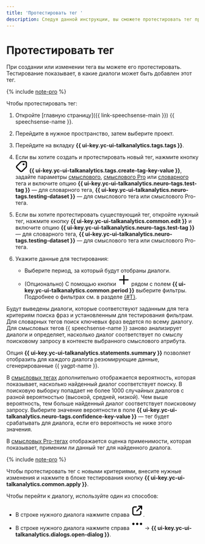 ```yaml
---
title: 'Протестировать тег '
description: Следуя данной инструкции, вы сможете протестировать тег проекта.
---
```


# Протестировать тег

При создании или изменении тега вы можете его протестировать. Тестирование показывает, в какие диалоги может быть добавлен этот тег.

{% include [note-pro](../../../../_includes/speechsense/tag/note-pro.md) %}

Чтобы протестировать тег:

1. Откройте [главную страницу]({{ link-speechsense-main }}) {{ speechsense-name }}.
1. Перейдите в нужное пространство, затем выберите проект.
1. Перейдите на вкладку **{{ ui-key.yc-ui-talkanalytics.tags.tags }}**.
1. Если вы хотите создать и протестировать новый тег, нажмите кнопку ![icon](../../../../_assets/console-icons/tag.svg) **{{ ui-key.yc-ui-talkanalytics.tags.create-tag-key-value }}**, задайте параметры [смыслового](create-sense-tag.md#new-tag), [смыслового Pro](create-sense-pro-tag.md#new-tag) или [словарного](create-dictionary-tag.md#new-tag) тега и включите опцию **{{ ui-key.yc-ui-talkanalytics.neuro-tags.test-tag }}** — для словарного тега, **{{ ui-key.yc-ui-talkanalytics.neuro-tags.testing-dataset }}** — для смыслового тега или смыслового Pro-тега.
1. Если вы хотите протестировать существующий тег, откройте нужный тег, нажмите кнопку **{{ ui-key.yc-ui-talkanalytics.common.edit }}** и включите опцию **{{ ui-key.yc-ui-talkanalytics.neuro-tags.test-tag }}** — для словарного тега, **{{ ui-key.yc-ui-talkanalytics.neuro-tags.testing-dataset }}** — для смыслового тега или смыслового Pro-тега.
1. Укажите данные для тестирования:

    * Выберите период, за который будут отобраны диалоги.
    * (Опционально) С помощью кнопки ![icon](../../../../_assets/console-icons/plus.svg) рядом с полем **{{ ui-key.yc-ui-talkanalytics.common.period }}** выберите фильтры. Подробнее о фильтрах см. в разделе [{#T}](../../../concepts/dialogs.md#filters).

Будут выведены диалоги, которые соответствуют заданным для тега критериям поиска фраз и установленным для тестирования фильтрам. Для словарных тегов поиск ключевых фраз ведется по всему диалогу. Для смысловых тегов {{ speechsense-name }} заново анализирует диалоги и определяет, насколько диалог соответствует по смыслу поисковому запросу в контексте выбранного смыслового атрибута.

Опция **{{ ui-key.yc-ui-talkanalytics.statements.summary }}** позволяет отобразить для каждого диалога резюмирующие данные, сгенерированные {{ yagpt-name }}.

В [смысловых тегах](../../../concepts/tags.md#sense-tags) дополнительно отображается вероятность, которая показывает, насколько найденный диалог соответствует поиску. В поисковую выборку попадает не более 1000 случайных диалогов с разной вероятностью (высокой, средней, низкой). Чем выше вероятность, тем больше найденный диалог соответствует поисковому запросу. Выберите значение вероятности в поле **{{ ui-key.yc-ui-talkanalytics.neuro-tags.confidence-key-value }}** — тег будет срабатывать для диалога, если его вероятность не ниже этого значения.

В [смысловых Pro-тегах](../../../concepts/tags.md#sense-pro-tags) отображается оценка применимости, которая показывает, применим ли данный тег для найденного диалога.

{% include [note-pro](../../../../_includes/speechsense/tag/test-pro-additional.md) %}

Чтобы протестировать тег с новыми критериями, внесите нужные изменения и нажмите в блоке тестирования кнопку **{{ ui-key.yc-ui-talkanalytics.common.apply }}**.

Чтобы перейти к диалогу, используйте один из способов:

* В строке нужного диалога нажмите справа ![icon](../../../../_assets/console-icons/arrow-up-right-from-square.svg).
* В строке нужного диалога нажмите справа ![icon](../../../../_assets/console-icons/ellipsis.svg) → **{{ ui-key.yc-ui-talkanalytics.dialogs.open-dialog }}**.
